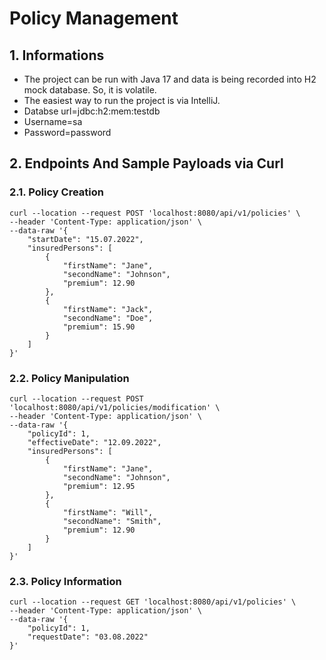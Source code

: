 # Policy Management

## 1. Informations
- The project can be run with Java 17 and data is being recorded into H2 mock database. So, it is volatile.
- The easiest way to run the project is via IntelliJ. 
- Databse url=jdbc:h2:mem:testdb
- Username=sa
- Password=password

## 2. Endpoints And Sample Payloads via Curl

### 2.1. Policy Creation
```
curl --location --request POST 'localhost:8080/api/v1/policies' \
--header 'Content-Type: application/json' \
--data-raw '{
    "startDate": "15.07.2022",
    "insuredPersons": [
        {
            "firstName": "Jane",
            "secondName": "Johnson",
            "premium": 12.90
        },
        {
            "firstName": "Jack",
            "secondName": "Doe",
            "premium": 15.90
        }
    ]
}'
```
### 2.2. Policy Manipulation
```
curl --location --request POST 'localhost:8080/api/v1/policies/modification' \
--header 'Content-Type: application/json' \
--data-raw '{
    "policyId": 1,
    "effectiveDate": "12.09.2022",
    "insuredPersons": [
        {
            "firstName": "Jane",
            "secondName": "Johnson",
            "premium": 12.95
        },
        {
            "firstName": "Will",
            "secondName": "Smith",
            "premium": 12.90
        }
    ]
}'
```

### 2.3. Policy Information
```
curl --location --request GET 'localhost:8080/api/v1/policies' \
--header 'Content-Type: application/json' \
--data-raw '{
    "policyId": 1,
    "requestDate": "03.08.2022"
}'
```